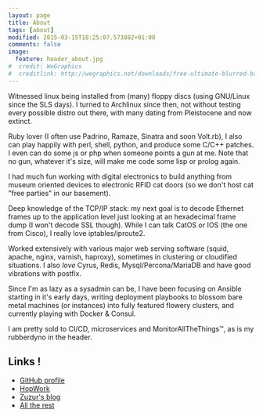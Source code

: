```yaml
---
layout: page
title: About
tags: [about]
modified: 2015-03-15T18:25:07.573882+01:00
comments: false
image:
  feature: header_about.jpg
#  credit: WeGraphics
#  creditlink: http://wegraphics.net/downloads/free-ultimate-blurred-background-pack/
---
```


Witnessed linux being installed from (many) floppy discs (using GNU/Linux since
the SLS days). I turned to Archlinux since then, not without testing every
possible distro out there, with many dating from Pleistocene and now extinct.

Ruby lover (I often use Padrino, Ramaze, Sinatra and soon Volt.rb), I also can
play happily with perl, shell, python, and produce some C/C++ patches. I even
can do some js or php when someone points a gun at me. Note that no gun,
whatever it's size, will make me code some lisp or prolog again.

I had much fun working with digital electronics to build anything from museum
oriented devices to electronic RFID cat doors (so we don't host cat "free
parties" in our basement).

Deep knowledge of the TCP/IP stack: my next goal is to decode Ethernet frames up
to the application level just looking at an hexadecimal frame dump (I won't
decode SSL though). While I can talk CatOS or IOS (the one from Cisco), I really
love iptables/iproute2.

Worked extensively with various major web serving software (squid, apache,
nginx, varnish, haproxy), sometimes in clustering or cloudified situations. I
also _love_ Cyrus, Redis, Mysql/Percona/MariaDB and have good vibrations with
postfix.

Since I'm as lazy as a sysadmin can be, I have been focusing on Ansible starting
in it's early days, writing deployment playbooks to blossom bare metal machines
(or instances) into fully featured flowery clusters, and currently playing with Docker & Consul.

I am pretty sold to CI/CD, microservices and MonitorAllTheThings™, as is my rubberdyno in the header.

## Links !

- [GitHub profile](https://github.com/leucos)
- [HopWork](https://www.hopwork.com/profile/michelblanc)
- [Zuzur's blog](http://arzur.net/)
- [All the rest](https://delicious.com/leucos)

